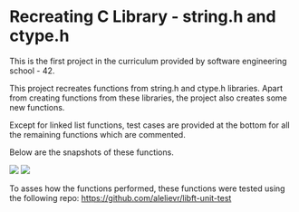 # Recreating C Library - string.h and ctype.h
This is the first project in the curriculum provided by software engineering school - 42.

This project recreates functions from string.h and ctype.h libraries. Apart from creating functions from these libraries, the
project also creates some new functions.

Except for linked list functions, test cases are provided at the bottom for all the remaining functions which are commented.

Below are the snapshots of these functions.

<img src="https://github.com/mohammadbutt/C-Library-Libft/blob/master/libft_unit_test_1.png">
<img src="https://github.com/mohammadbutt/C-Library-Libft/blob/master/libft_unit_test_2.png">

To asses how the functions performed, these functions were tested using the following repo: https://github.com/alelievr/libft-unit-test
